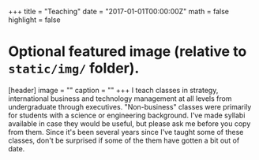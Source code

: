 +++
title = "Teaching"
date = "2017-01-01T00:00:00Z"
math = false
highlight = false

# Optional featured image (relative to `static/img/` folder).
[header]
image = ""
caption = ""
+++
I teach classes in strategy, international business and technology management at all levels from undergraduate through executives. "Non-business" classes were primarily for students with a science or engineering background. I've made syllabi available in case they would be useful, but please ask me before you copy from them. Since it's been several years since I've taught some of these classes, don't be surprised if some of the them have gotten a bit out of date.
